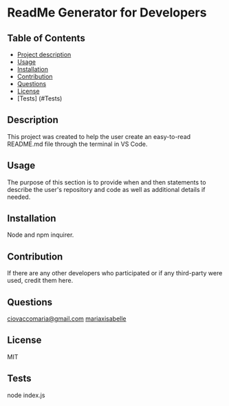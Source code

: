 
  # ReadMe Generator for Developers

  ## Table of Contents
  - [Project description](#Description)
  - [Usage](#Usage)
  - [Installation](#Installation)
  - [Contribution](#Contribution)
  - [Questions](#Questions)
  - [License](#License)
  - [Tests] (#Tests)

  ## Description
  This project was created to help the user create an easy-to-read README.md file through the terminal in VS Code.

  ## Usage
  The purpose of this section is to provide when and then statements to describe the user's repository and code as well as additional details if needed.

  ## Installation
  Node and npm inquirer.

  ## Contribution
  If there are any other developers who participated or if any third-party were used, credit them here.

  ## Questions
  ciovaccomaria@gmail.com
  [mariaxisabelle](https://github.com/mariaxisabelle/)

  ## License
  MIT
  
  ## Tests
  node index.js
